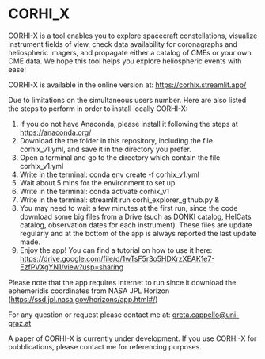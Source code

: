 
# CORHI_X
CORHI-X is a tool enables you to explore spacecraft constellations, visualize instrument fields of view, check data availability for coronagraphs and heliospheric imagers, and propagate either a catalog of CMEs or your own CME data. We hope this tool helps you explore heliospheric events with ease!

CORHI-X is available in the online version at: https://corhix.streamlit.app/

Due to limitations on the simultaneous users number. Here are also listed the steps to perform in order to install locally CORHI-X:

1) If you do not have Anaconda, please install it following the steps at https://anaconda.org/
2) Download the the folder in this repository, including the file corhix_v1.yml, and save it in the directory you prefer.
3) Open a terminal and go to the directory which contain the file corhix_v1.yml
4) Write in the terminal: conda env create -f corhix_v1.yml
5) Wait about 5 mins for the environment to set up
6) Write in the terminal: conda activate corhix_v1
7) Write in the terminal: streamlit run corhi_explorer_github.py &
8) You may need to wait a few minutes at the first run, since the code download some big files from a Drive (such as DONKI catalog, HelCats catalog, observation dates for each instrument). These files are update regularly and at the bottom of the app is always reported the last update made. 
9) Enjoy the app! You can find a tutorial on how to use it here: https://drive.google.com/file/d/1wTsF5r3o5HDXrzXEAK1e7-EzfPVXgYN1/view?usp=sharing

Please note that the app requires internet to run since it download the ephemeridis coordinates from NASA JPL Horizon (https://ssd.jpl.nasa.gov/horizons/app.html#/)

For any question or request please contact me at: greta.cappello@uni-graz.at

A paper of CORHI-X is currently under development. If you use CORHI-X for pubblications, please contact me for referencing purposes.
